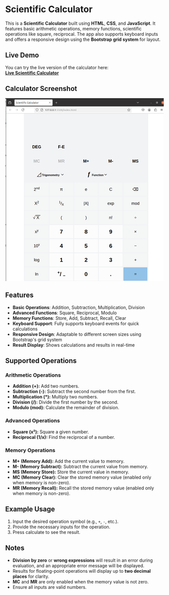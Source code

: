 # Scientific Calculator

This is a **Scientific Calculator** built using **HTML**, **CSS**, and **JavaScript**. It features basic arithmetic operations, memory functions, scientific operations like square, reciprocal. The app also supports keyboard inputs and offers a responsive design using the **Bootstrap grid system** for layout.

## Live Demo

You can try the live version of the calculator here:  
[**Live Scientific Calculator**](https://dhruvsimform.github.io/calculator/)

## Calculator Screenshot
![Calculator Screenshot](assets/screenshot.png)

## Features

- **Basic Operations**: Addition, Subtraction, Multiplication, Division
- **Advanced Functions**: Square, Reciprocal, Modulo
- **Memory Functions**: Store, Add, Subtract, Recall, Clear
- **Keyboard Support**: Fully supports keyboard events for quick calculations
- **Responsive Design**: Adaptable to different screen sizes using Bootstrap's grid system
- **Result Display**: Shows calculations and results in real-time

## Supported Operations

### Arithmetic Operations
- **Addition (+):** Add two numbers.
- **Subtraction (-):** Subtract the second number from the first.
- **Multiplication (*):** Multiply two numbers.
- **Division (/):** Divide the first number by the second.
- **Modulo (mod):** Calculate the remainder of division.

### Advanced Operations
- **Square (x²):** Square a given number.
- **Reciprocal (1/x):** Find the reciprocal of a number.

### Memory Operations
- **M+ (Memory Add):** Add the current value to memory.
- **M- (Memory Subtract):** Subtract the current value from memory.
- **MS (Memory Store):** Store the current value in memory.
- **MC (Memory Clear):** Clear the stored memory value (enabled only when memory is non-zero).
- **MR (Memory Recall):** Recall the stored memory value (enabled only when memory is non-zero).

## Example Usage
1. Input the desired operation symbol (e.g., `+`, `-`, etc.).
2. Provide the necessary inputs for the operation.
3. Press calculate to see the result.

## Notes
- **Division by zero** or **wrong expressions** will result in an error during evaluation, and an appropriate error message will be displayed.
- Results for floating-point operations will display up to **two decimal places** for clarity.
- **MC** and **MR** are only enabled when the memory value is not zero.
- Ensure all inputs are valid numbers.

